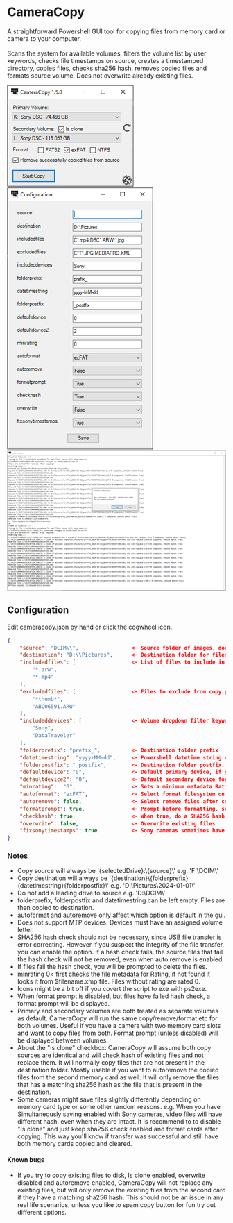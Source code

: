 ﻿# CameraCopy

A straightforward Powershell GUI tool for copying files from memory card or camera to your computer.<br><br>
Scans the system for available volumes, filters the volume list by user keywords, checks file timestamps on source, creates a timestamped directory, copies files, checks sha256 hash, removes copied files and formats source volume. Does not overwrite already existing files.

<img src="./screenshots/1.png" alt="Main window"><br>
<img src="./screenshots/3.png" alt="Configuration window"><br>
<img src="./screenshots/2.png" alt="Copy window and format confirmation">

## Configuration

Edit cameracopy.json by hand or click the cogwheel icon.

```json
{
    "source": "DCIM\\",                 <- Source folder of images, does not have to be set. Will only use volume letter if not set
    "destination": "D:\\Pictures",      <- Destination folder for files, must have full path
    "includedfiles": [                  <- List of files to include in copy, cameras might have additional files. Set to "*" if you want to copy everything
        "*.arw",
        "*.mp4"
    ],
    "excludedfiles": [                  <- Files to exclude from copy progress. Can be left empty
        "*thumb*",
        "ABC06591.ARW"
    ],
    "includeddevices": [                <- Volume dropdown filter keywords. If left empty, all found volumes will be listed
        "Sony",
        "DataTraveler"
    ],
    "folderprefix": "prefix_",          <- Destination folder prefix
    "datetimestring": "yyyy-MM-dd",     <- Powershell datetime string used in destination folder. yyyy-MM-dd meaning 2024-01-01
    "folderpostfix": "_postfix",        <- Destination folder postfix.
    "defaultdevice": "0",               <- Default primary device, if you know your device is always e.g. second on the list set to 1
    "defaultdevice2": "0",              <- Default secondary device for multicard copying. 0 is always None
    "minrating":  "0",                  <- Sets a minimum metadata Rating for files. Does not copy if no rating is found. 0 is off
    "autoformat": "exFAT",              <- Select format filesystem on start. Can be empty or any of FAT32, exFAT, NTFS
    "autoremove": false,                <- Select remove files after copying on start
    "formatprompt": true,               <- Prompt before formatting, set to false if you want to format without confirmation (dangerous)
    "checkhash": true,                  <- When true, do a SHA256 hash check fo each file after copy (slows down process)
    "overwrite": false,                 <- Overwrite existing files
    "fixsonytimestamps": true           <- Sony cameras sometimes have different CreationDate for the video files than the actual shooting time. Get the actual time from XML
}
```

### Notes
* Copy source will always be '{selectedDrive}:\\{source}\\' e.g. 'F:\\DCIM\\'
* Copy destination will always be '{destination}\\{folderprefix}{datetimestring}{folderpostfix}\\' e.g. 'D:\Pictures\2024-01-01\\'
* Do not add a leading drive to source e.g. 'D:\\DCIM\\'
* folderprefix, folderpostfix and datetimestring can be left empty. Files are then copied to destination.
* autoformat and autoremove only affect which option is default in the gui.
* Does not support MTP devices. Devices must have an assigned volume letter.
* SHA256 hash check should not be necessary, since USB file transfer is error correcting. However if you suspect the integrity of the file transfer, you can enable the option. If a hash check fails, the source files that fail the hash check will not be removed, even when auto remove is enabled.
* If files fail the hash check, you will be prompted to delete the files.
* minrating 0< first checks the file metadata for Rating, if not found it looks it from $filename.xmp file. Files without rating are rated 0.
* Icons might be a bit off if you covert the script to exe with ps2exe.
* When format prompt is disabled, but files have failed hash check, a format prompt will be displayed.
* Primary and secondary volumes are both treated as separate volumes as default. CameraCopy will run the same copy/remove/format etc for both volumes. Useful if you have a camera with two memory card slots and want to copy files from both. Format prompt (unless disabled) will be displayed between volumes.
* About the "Is clone" checkbox: CameraCopy will assume both copy sources are identical and will check hash of existing files and not replace them. It will normally copy files that are not present in the destination folder. Mostly usable if you want to autoremove the copied files from the second memory card as well. It will only remove the files that has a matching sha256 hash as the file that is present in the destination.
* Some cameras might save files slightly differently depending on memory card type or some other random reasons. e.g. When you have Simultaneously saving enabled with Sony cameras, video files will have different hash, even when they are intact. It is recommend to to disable "Is clone" and just keep sha256 check enabled and format cards after copying. This way you'll know if transfer was successful and still have both memory cards copied and cleared.

#### Known bugs
* If you try to copy existing files to disk, Is clone enabled, overwrite disabled and autoremove enabled, CameraCopy will not replace any existing files, but will only remove the existing files from the second card if they have a matching sha256 hash. This should not be an issue in any real life scenarios, unless you like to spam copy button for fun try out different options.